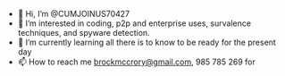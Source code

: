 - 👋 Hi, I’m @CUMJOINUS70427
- 👀 I’m interested in coding, p2p and enterprise uses, survalence techniques, and spyware detection.
- 🌱 I’m currently learning all there is to know to be ready for the present day
- 📫 How to reach me brockmccrory@gmail.com, 985 785 269 for

<!---
CUMJOINUS70427/CUMJOINUS70427 is a ✨ special ✨ repository because its `README.md` (this file) appears on your GitHub profile.
You can click the Preview link to take a look at your changes.
--->
